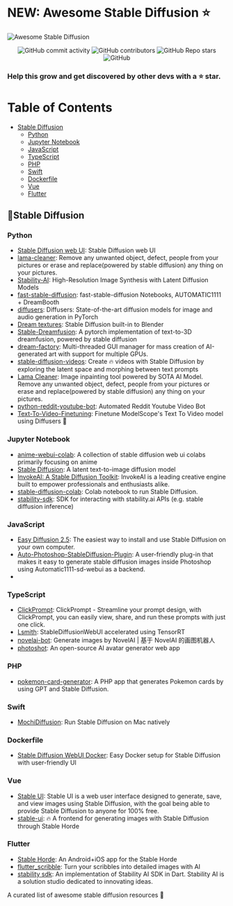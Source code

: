 # NEW: Awesome Stable Diffusion ⭐
<img alt="Awesome Stable Diffusion" src="https://repository-images.githubusercontent.com/613279917/f67c116d-b238-432e-8fa9-db17c8c9ac71">
<br>
<p align="center">

<img alt="GitHub commit activity" src="https://img.shields.io/github/commit-activity/m/doanbactam/awesome-stable-diffusion">
<img alt="GitHub contributors" src="https://img.shields.io/github/contributors/doanbactam/awesome-stable-diffusion">
<img alt="GitHub Repo stars" src="https://img.shields.io/github/stars/doanbactam/awesome-stable-diffusion?style=social">
<img alt="GitHub" src="https://img.shields.io/github/license/doanbactam/awesome-stable-diffusion">

</p>

<h3>Help this grow and get discovered by other devs with a ⭐ star.</h3>

# Table of Contents

- [Stable Diffusion](#stable-diffusion)
    - [Python](#python)
    - [Jupyter Notebook](#jupyter-notebook)
    - [JavaScript](#javascript)
    - [TypeScript](#typescript)
    - [PHP](#php)
    - [Swift](#swift)
    - [Dockerfile](#dockerfile)
    - [Vue](#vue)
    - [Flutter](#flutter)

## 👑Stable Diffusion

### Python

- [Stable Diffusion web UI](https://github.com/AUTOMATIC1111/stable-diffusion-webui): Stable Diffusion web UI
- [lama-cleaner](https://github.com/Sanster/lama-cleaner): Remove any unwanted object, defect, people from your pictures or erase and replace(powered by stable diffusion) any thing on your pictures.
- [Stability-AI](https://github.com/Stability-AI/stablediffusion): High-Resolution Image Synthesis with Latent Diffusion Models
- [fast-stable-diffusion](https://github.com/TheLastBen/fast-stable-diffusion): fast-stable-diffusion Notebooks, AUTOMATIC1111 + DreamBooth
- [diffusers](https://github.com/huggingface/diffusers): Diffusers: State-of-the-art diffusion models for image and audio generation in PyTorch
- [Dream textures](https://github.com/carson-katri/dream-textures): Stable Diffusion built-in to Blender
- [Stable-Dreamfusion](https://github.com/ashawkey/stable-dreamfusion): A pytorch implementation of text-to-3D dreamfusion, powered by stable diffusion
- [dream-factory](https://github.com/rbbrdckybk/dream-factory): Multi-threaded GUI manager for mass creation of AI-generated art with support for multiple GPUs.
- [stable-diffusion-videos](https://github.com/nateraw/stable-diffusion-videos): Create 🔥 videos with Stable Diffusion by exploring the latent space and morphing between text prompts
- [Lama Cleaner](https://github.com/Sanster/lama-cleaner): Image inpainting tool powered by SOTA AI Model. Remove any unwanted object, defect, people from your pictures or erase and replace(powered by stable diffusion) any thing on your pictures.
- [python-reddit-youtube-bot](https://github.com/alexlaverty/python-reddit-youtube-bot): Automated Reddit Youtube Video Bot
- [Text-To-Video-Finetuning](https://github.com/ExponentialML/Text-To-Video-Finetuning): Finetune ModelScope's Text To Video model using Diffusers 🧨

### Jupyter Notebook
- [anime-webui-colab](https://github.com/NUROISEA/anime-webui-colab): A collection of stable diffusion web ui colabs primarily focusing on anime
- [Stable Diffusion](https://github.com/CompVis/stable-diffusion): A latent text-to-image diffusion model
- [InvokeAI: A Stable Diffusion Toolkit](https://github.com/invoke-ai/InvokeAI): InvokeAI is a leading creative engine built to empower professionals and enthusiasts alike.
- [stable-diffusion-colab](https://github.com/woctezuma/stable-diffusion-colab): Colab notebook to run Stable Diffusion.
- [stability-sdk](https://github.com/Stability-AI/stability-sdk): SDK for interacting with stability.ai APIs (e.g. stable diffusion inference)

### JavaScript
- [Easy Diffusion 2.5](https://github.com/cmdr2/stable-diffusion-ui): The easiest way to install and use Stable Diffusion on your own computer.
- [Auto-Photoshop-StableDiffusion-Plugin](https://github.com/AbdullahAlfaraj/Auto-Photoshop-StableDiffusion-Plugin): A user-friendly plug-in that makes it easy to generate stable diffusion images inside Photoshop using Automatic1111-sd-webui as a backend.
- []()

### TypeScript

- [ClickPrompt](https://github.com/prompt-engineering/click-prompt): ClickPrompt - Streamline your prompt design, with ClickPrompt, you can easily view, share, and run these prompts with just one click.
- [Lsmith](https://github.com/ddPn08/Lsmith): StableDiffusionWebUI accelerated using TensorRT
- [novelai-bot](https://github.com/koishijs/novelai-bot): Generate images by NovelAI | 基于 NovelAI 的画图机器人
- [photoshot](https://github.com/shinework/photoshot): An open-source AI avatar generator web app

### PHP

- [pokemon-card-generator](https://github.com/robiningelbrecht/pokemon-card-generator): A PHP app that generates Pokemon cards by using GPT and Stable Diffusion.

### Swift
- [MochiDiffusion](https://github.com/godly-devotion/MochiDiffusion): Run Stable Diffusion on Mac natively

### Dockerfile

- [Stable Diffusion WebUI Docker](https://github.com/AbdBarho/stable-diffusion-webui-docker): Easy Docker setup for Stable Diffusion with user-friendly UI


### Vue
- [Stable UI](https://github.com/aqualxx/stable-ui): Stable UI is a web user interface designed to generate, save, and view images using Stable Diffusion, with the goal being able to provide Stable Diffusion to anyone for 100% free.
- [stable-ui](https://github.com/aqualxx/stable-ui): 🔥 A frontend for generating images with Stable Diffusion through Stable Horde

### Flutter
- [Stable Horde](https://github.com/ndahlquist/stable-horde-flutter): An Android+iOS app for the Stable Horde
- [flutter_scribble](https://github.com/lahirumaramba/flutter_scribble): Turn your scribbles into detailed images with AI
- [stability sdk](https://github.com/joshuadeguzman/stability-sdk-dart): An implementation of Stability AI SDK in Dart. Stability AI is a solution studio dedicated to innovating ideas.

A curated list of awesome stable diffusion resources 🌟
